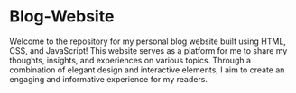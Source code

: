 # Blog-Website
Welcome to the repository for my personal blog website built using HTML, CSS, and JavaScript! This website serves as a platform for me to share my thoughts, insights, and experiences on various topics. Through a combination of elegant design and interactive elements, I aim to create an engaging and informative experience for my readers.
